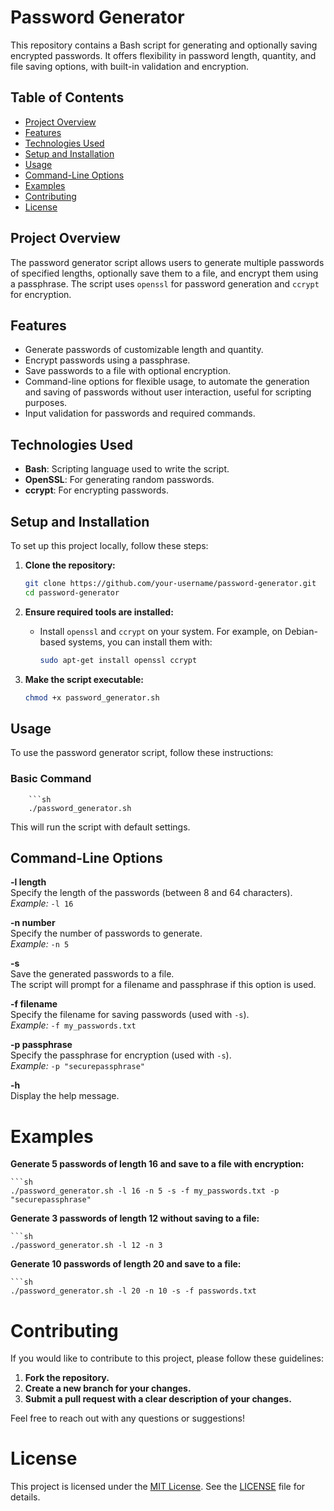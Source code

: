 # Password Generator

This repository contains a Bash script for generating and optionally saving encrypted passwords. It offers flexibility in password length, quantity, and file saving options, with built-in validation and encryption.

## Table of Contents

- [Project Overview](#project-overview)
- [Features](#features)
- [Technologies Used](#technologies-used)
- [Setup and Installation](#setup-and-installation)
- [Usage](#usage)
- [Command-Line Options](#command-line-options)
- [Examples](#examples)
- [Contributing](#contributing)
- [License](#license)

## Project Overview

The password generator script allows users to generate multiple passwords of specified lengths, optionally save them to a file, and encrypt them using a passphrase. The script uses `openssl` for password generation and `ccrypt` for encryption.

## Features

- Generate passwords of customizable length and quantity.
- Encrypt passwords using a passphrase.
- Save passwords to a file with optional encryption.
- Command-line options for flexible usage, to automate the generation and saving of passwords without user interaction, useful for scripting purposes.
- Input validation for passwords and required commands.

## Technologies Used

- **Bash**: Scripting language used to write the script.
- **OpenSSL**: For generating random passwords.
- **ccrypt**: For encrypting passwords.

## Setup and Installation

To set up this project locally, follow these steps:

1. **Clone the repository:**

    ```sh
    git clone https://github.com/your-username/password-generator.git
    cd password-generator
    ```

2. **Ensure required tools are installed:**

    - Install `openssl` and `ccrypt` on your system. For example, on Debian-based systems, you can install them with:

      ```sh
      sudo apt-get install openssl ccrypt
      ```

3. **Make the script executable:**

    ```sh
    chmod +x password_generator.sh
    ```

## Usage

To use the password generator script, follow these instructions:

### Basic Command

        ```sh
        ./password_generator.sh
This will run the script with default settings.

## Command-Line Options

**-l length**  
Specify the length of the passwords (between 8 and 64 characters).  
*Example:* `-l 16`

**-n number**  
Specify the number of passwords to generate.  
*Example:* `-n 5`

**-s**  
Save the generated passwords to a file.  
The script will prompt for a filename and passphrase if this option is used.

**-f filename**  
Specify the filename for saving passwords (used with `-s`).  
*Example:* `-f my_passwords.txt`

**-p passphrase**  
Specify the passphrase for encryption (used with `-s`).  
*Example:* `-p "securepassphrase"`

**-h**  
Display the help message.

# Examples

**Generate 5 passwords of length 16 and save to a file with encryption:**

    ```sh
    ./password_generator.sh -l 16 -n 5 -s -f my_passwords.txt -p "securepassphrase"

**Generate 3 passwords of length 12 without saving to a file:**

    ```sh
    ./password_generator.sh -l 12 -n 3

**Generate 10 passwords of length 20 and save to a file:**

    ```sh
    ./password_generator.sh -l 20 -n 10 -s -f passwords.txt

# Contributing

If you would like to contribute to this project, please follow these guidelines:

1. **Fork the repository.**
2. **Create a new branch for your changes.**
3. **Submit a pull request with a clear description of your changes.**

Feel free to reach out with any questions or suggestions!

# License

This project is licensed under the [MIT License](https://opensource.org/licenses/MIT). See the [LICENSE](LICENSE) file for details.

